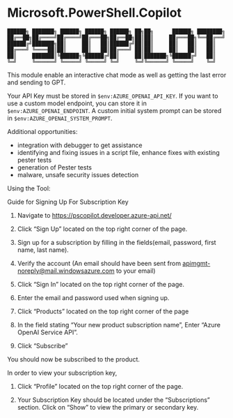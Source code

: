 # Microsoft.PowerShell.Copilot

```
██████╗ ███████╗ ██████╗ ██████╗ ██████╗ ██╗██╗      ██████╗ ████████╗
██╔══██╗██╔════╝██╔════╝██╔═══██╗██╔══██╗██║██║     ██╔═══██╗╚══██╔══╝
██████╔╝███████╗██║     ██║   ██║██████╔╝██║██║     ██║   ██║   ██║
██╔═══╝ ╚════██║██║     ██║   ██║██╔═══╝ ██║██║     ██║   ██║   ██║
██║     ███████║╚██████╗╚██████╔╝██║     ██║███████╗╚██████╔╝   ██║
╚═╝     ╚══════╝ ╚═════╝ ╚═════╝ ╚═╝     ╚═╝╚══════╝ ╚═════╝    ╚═╝
```

This module enable an interactive chat mode as well as getting the last error and sending to GPT.

Your API Key must be stored in `$env:AZURE_OPENAI_API_KEY`.
If you want to use a custom model endpoint, you can store it in `$env:AZURE_OPENAI_ENDPOINT`.
A custom initial system prompt can be stored in `$env:AZURE_OPENAI_SYSTEM_PROMPT`.

Additional opportunities:

- integration with debugger to get assistance
- identifying and fixing issues in a script file, enhance fixes with existing pester tests
- generation of Pester tests
- malware, unsafe security issues detection

Using the Tool:

Guide for Signing Up For Subscription Key

1.  Navigate to <https://pscopilot.developer.azure-api.net/>

2.  Click “Sign Up” located on the top right corner of the page.

3.  Sign up for a subscription by filling in the fields(email, password,
    first name, last name).

4.  Verify the account (An email should have been sent from
    <apimgmt-noreply@mail.windowsazure.com> to your email)

5.  Click “Sign In” located on the top right corner of the page.

6.  Enter the email and password used when signing up.

7.  Click “Products” located on the top right corner of the page

8.  In the field stating “Your new product subscription name”, Enter
    “Azure OpenAI Service API”.

9.  Click “Subscribe”

You should now be subscribed to the product.

In order to view your subscription key,

1.  Click “Profile” located on the top right corner of the page.

2.  Your Subscription Key should be located under the “Subscriptions”
    section. Click on “Show” to view the primary or secondary key.
